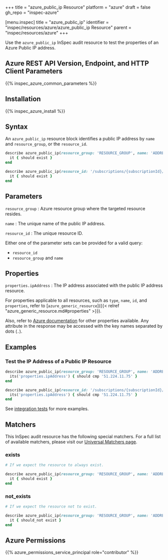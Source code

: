 +++
title = "azure_public_ip Resource"
platform = "azure"
draft = false
gh_repo = "inspec-azure"

[menu.inspec]
title = "azure_public_ip"
identifier = "inspec/resources/azure/azure_public_ip Resource"
parent = "inspec/resources/azure"
+++

Use the `azure_public_ip` InSpec audit resource to test the properties of an Azure Public IP address.

## Azure REST API Version, Endpoint, and HTTP Client Parameters

{{% inspec_azure_common_parameters %}}

## Installation

{{% inspec_azure_install %}}

## Syntax

An `azure_public_ip` resource block identifies a public IP address by `name` and `resource_group`, or the `resource_id`.

```ruby
describe azure_public_ip(resource_group: 'RESOURCE_GROUP', name: 'ADDRESS_NAME') do
  it { should exist }
end
```

```ruby
describe azure_public_ip(resource_id: '/subscriptions/{subscriptionId}/resourceGroups/{resourceGroupName}/providers/Microsoft.Network/publicIPAddresses/{publicIpAddressName}') do
  it { should exist }
end
```

## Parameters

`resource_group`
: Azure resource group where the targeted resource resides.

`name`
: The unique name of the public IP address.

`resource_id`
: The unique resource ID.

Either one of the parameter sets can be provided for a valid query:

- `resource_id`
- `resource_group` and `name`

## Properties

`properties.ipAddress`
: The IP address associated with the public IP address resource.

For properties applicable to all resources, such as `type`, `name`, `id`, and `properties`, refer to [`azure_generic_resource`]({{< relref "azure_generic_resource.md#properties" >}}).

Also, refer to [Azure documentation](https://docs.microsoft.com/en-us/rest/api/virtualnetwork/publicipaddresses/get#publicipaddress) for other properties available. Any attribute in the response may be accessed with the key names separated by dots (`.`).

## Examples

### Test the IP Address of a Public IP Resource

```ruby
describe azure_public_ip(resource_group: 'RESOURCE_GROUP', name: 'ADDRESS_NAME') do
  its('properties.ipAddress') { should cmp '51.224.11.75' }
end
```

```ruby
describe azure_public_ip(resource_id: '/subscriptions/{subscriptionId}/resourceGroups/{resourceGroupName}/providers/Microsoft.Network/publicIPAddresses/{publicIpAddressName}') do
  its('properties.ipAddress') { should cmp '51.224.11.75' }
end
```

See [integration tests](../../test/integration/verify/controls/azurerm_public_ip.rb) for more examples.

## Matchers

This InSpec audit resource has the following special matchers. For a full list of available matchers, please visit our [Universal Matchers page](https://docs.chef.io/inspec/matchers/).

### exists

```ruby
# If we expect the resource to always exist.

describe azure_public_ip(resource_group: 'RESOURCE_GROUP', name: 'ADDRESS_NAME') do
  it { should exist }
end
```

### not_exists

```ruby
# If we expect the resource not to exist.

describe azure_public_ip(resource_group: 'RESOURCE_GROUP', name: 'ADDRESS_NAME') do
  it { should_not exist }
end
```

## Azure Permissions

{{% azure_permissions_service_principal role="contributor" %}}
